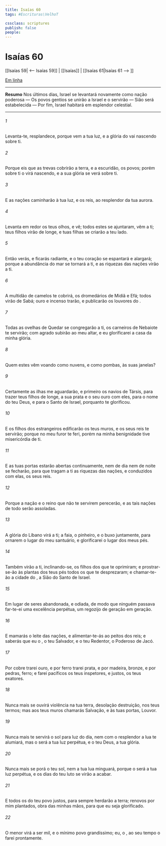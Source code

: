 ```yaml
---
title: Isaías 60
tags: #Escrituras\VelhoT

cssclass: scriptures
publish: false
people:
---
```


# Isaías 60
[[Isaías 59| <-- Isaías 59]] | [[Isaías]] | [[Isaías 61|Isaías 61 --> ]]

[Em linha](https://churchofjesuschrist.org/study/scriptures/ot/isa/60?lang=por)

---
__Resumo__
Nos últimos dias, Israel se levantará novamente como nação poderosa — Os povos gentios se unirão a Israel e o servirão — Sião será estabelecida — Por fim, Israel habitará em esplendor celestial.

---
###### 1 
Levanta-te, resplandece, porque  vem a tua luz, e a glória do   vai nascendo sobre ti.

###### 2 
Porque eis que as trevas cobrirão a terra, e a escuridão, os povos; porém sobre ti o  virá nascendo, e a sua glória se verá sobre ti.

###### 3 
E as nações caminharão à tua luz, e os reis, ao resplendor da tua aurora.

###### 4 
Levanta em redor os teus olhos, e vê; todos estes  se ajuntaram,  vêm a ti; teus filhos virão de longe, e tuas filhas se criarão a teu lado.

###### 5 
Então verás, e ficarás radiante, e o teu coração se espantará e alargará; porque a abundância do mar se tornará a ti, e as riquezas das nações virão a ti.

###### 6 
A multidão de camelos te cobrirá, os dromedários de Midiã e Efá; todos virão de Sabá; ouro e incenso trarão, e publicarão os louvores do .

###### 7 
Todas as ovelhas de Quedar se congregarão a ti, os carneiros de Nebaiote te servirão; com agrado subirão ao meu altar, e eu glorificarei a casa da minha glória.

###### 8 
Quem  estes  vêm voando como nuvens, e como pombas, às suas janelas?

###### 9 
Certamente as ilhas me aguardarão, e primeiro os navios de Társis, para trazer teus filhos de longe, a sua prata e o seu ouro com eles, para o nome do  teu Deus, e para o Santo de Israel, porquanto te glorificou.

###### 10 
E os filhos dos estrangeiros edificarão os teus muros, e os seus reis te servirão; porque no meu furor te feri, porém na minha benignidade tive misericórdia de ti.

###### 11 
E as tuas portas estarão abertas continuamente, nem de dia nem de noite se fecharão, para que tragam a ti as riquezas das nações, e conduzidos com elas, os seus reis.

###### 12 
Porque a nação e o reino que não te servirem perecerão, e as tais nações de todo serão assoladas.

###### 13 
A glória do Líbano virá a ti; a faia, o pinheiro, e o buxo juntamente, para ornarem o lugar do meu santuário, e glorificarei o lugar dos meus pés.

###### 14 
Também virão a ti, inclinando-se, os filhos dos que te oprimiram; e prostrar-se-ão às plantas dos teus pés todos os que te desprezaram; e chamar-te-ão a cidade do , a Sião do Santo de Israel.

###### 15 
Em lugar de seres abandonada, e odiada, de modo que ninguém passava  far-te-ei uma excelência perpétua, um regozijo de geração em geração.

###### 16 
E mamarás o leite das nações, e alimentar-te-ás ao peitos dos reis; e saberás que eu  o , o teu Salvador, e o teu Redentor, o Poderoso de Jacó.

###### 17 
Por cobre trarei ouro, e por ferro trarei prata, e por madeira, bronze, e por pedras, ferro; e farei pacíficos os teus inspetores, e justos, os teus exatores.

###### 18 
Nunca mais se ouvirá violência na tua terra, desolação  destruição, nos teus termos; mas aos teus muros chamarás Salvação, e às tuas portas, Louvor.

###### 19 
Nunca mais te servirá o sol para luz do dia, nem com o  resplendor a lua te alumiará, mas o  será a tua luz perpétua, e o teu Deus, a tua glória.

###### 20 
Nunca mais se porá o teu sol, nem a tua lua minguará, porque o  será a tua luz perpétua, e os dias do teu luto se virão a acabar.

###### 21 
E todos os do teu povo  justos, para sempre herdarão a terra;  renovos por mim plantados, obra das minhas mãos, para que eu seja glorificado.

###### 22 
O menor virá a ser mil, e o mínimo  povo grandíssimo; eu, o , ao seu tempo o farei prontamente.

